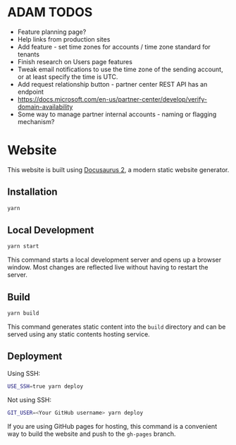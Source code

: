 # ADAM TODOS

* Feature planning page?
* Help links from production sites
* Add feature - set time zones for accounts / time zone standard for tenants
* Finish research on Users page features
* Tweak email notifications to use the time zone of the sending account, or at least specify the time is UTC.
* Add request relationship button - partner center REST API has an endpoint
* https://docs.microsoft.com/en-us/partner-center/develop/verify-domain-availability
* Some way to manage partner internal accounts - naming or flagging mechanism?


# Website

This website is built using [Docusaurus 2](https://docusaurus.io/), a modern static website generator.

## Installation

```sh
yarn
```

## Local Development

```sh
yarn start
```

This command starts a local development server and opens up a browser window. Most changes are reflected live without having to restart the server.

## Build

```sh
yarn build
```

This command generates static content into the `build` directory and can be served using any static contents hosting service.

## Deployment

Using SSH:

```sh
USE_SSH=true yarn deploy
```

Not using SSH:

```sh
GIT_USER=<Your GitHub username> yarn deploy
```

If you are using GitHub pages for hosting, this command is a convenient way to build the website and push to the `gh-pages` branch.
